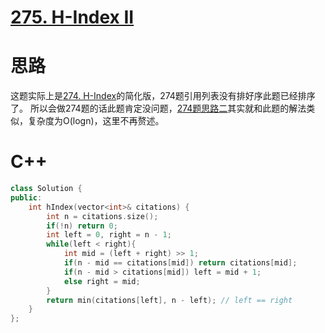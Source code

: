 # [275. H-Index II](https://leetcode.com/problems/h-index-ii/)
# 思路
这题实际上是[274. H-Index](https://leetcode.com/problems/h-index/)的简化版，274题引用列表没有排好序此题已经排序了。
所以会做274题的话此题肯定没问题，[274题思路二](https://github.com/ShusenTang/LeetCode/blob/master/solutions/274.%20H-Index.md)其实就和此题的解法类似，复杂度为O(logn)，这里不再赘述。

# C++
``` C++
class Solution {
public:
    int hIndex(vector<int>& citations) {
        int n = citations.size();
        if(!n) return 0;
        int left = 0, right = n - 1;
        while(left < right){
            int mid = (left + right) >> 1;
            if(n - mid == citations[mid]) return citations[mid];
            if(n - mid > citations[mid]) left = mid + 1;
            else right = mid;
        }
        return min(citations[left], n - left); // left == right
    }
};
```

